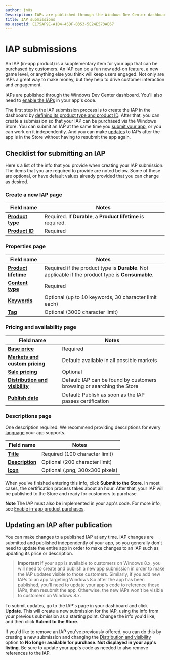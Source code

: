 ```yaml
---
author: jnHs
Description: IAPs are published through the Windows Dev Center dashboard.
title: IAP submissions
ms.assetid: E175AF9E-A1D4-45DF-B353-5E24E573AE67
---
```


# IAP submissions


An IAP (in-app product) is a supplementary item for your app that can be purchased by customers. An IAP can be a fun new add-on feature, a new game level, or anything else you think will keep users engaged. Not only are IAPs a great way to make money, but they help to drive customer interaction and engagement.

IAPs are published through the Windows Dev Center dashboard. You'll also need to [enable the IAPs](../monetize/enable-in-app-product-purchases.md) in your app's code.

The first step in the IAP submission process is to create the IAP in the dashboard by [defining its product type and product ID](set-your-iap-product-id.md). After that, you can create a submission so that your IAP can be purchased via the Windows Store. You can submit an IAP at the same time you [submit your app](app-submissions.md), or you can work on it independently. And you can make [updates](#updating-an-iap-after-submission) to IAPs after the app is in the Store without having to resubmit the app again.

## Checklist for submitting an IAP

Here's a list of the info that you provide when creating your IAP submission. The items that you are required to provide are noted below. Some of these are optional, or have default values already provided that you can change as desired.

### Create a new IAP page
| Field name                    | Notes                            | 
|-------------------------------|----------------------------------|
| [**Product type**](set-your-iap-product-id.md#product-type)      | Required. If **Durable**, a **Product lifetime** is required. |  
| [**Product ID**](set-your-iap-product-id.md#product-id)          | Required |        

### Properties page
| Field name                    | Notes                              |   
|-------------------------------|------------------------------------|
| [**Product lifetime**](enter-iap-properties.md#product-lifetime)  | Required if the product type is **Durable**. Not applicable if the product type is **Consumable**. | 
| [**Content type**](enter-iap-properties.md#content-type)          | Required       |               
| [**Keywords**](enter-iap-properties.md#keywords)                  | Optional (up to 10 keywords, 30 character limit each) | 
| [**Tag**](enter-iap-properties.md#tag)                               | Optional (3000 character limit)             | 

### Pricing and availability page 
| Field name                    | Notes                                       | 
|-------------------------------|---------------------------------------------|
| [**Base price**](set-iap-pricing-and-availability.md#base-price)                | Required                                    | 
| [**Markets and custom pricing**](set-iap-pricing-and-availability.md#markets-and-custom-prices)  | Default: available in all possible markets | 
| [**Sale pricing**](put-apps-and-iaps-on-sale.md)               | Optional                             |
| [**Distribution and visibility**](set-iap-pricing-and-availability.md#distribution-and-visibility)   | Default: IAP can be found by customers browsing or searching the Store | 
| [**Publish date**](set-iap-pricing-and-availability.md#publish-date)                | Default: Publish as soon as the IAP passes certification |

### Descriptions page
One description required. We recommend providing descriptions for every [language](create-iap-descriptions.md#languages) your app supports.

| Field name                    | Notes                                       | 
|-------------------------------|---------------------------------------------|
| [**Title**](create-iap-descriptions.md#title)                    | Required (100 character limit)              |
| [**Description**](create-iap-descriptions.md#description)       | Optional (200 character limit)              |
| [**Icon**](create-iap-descriptions.md#icon)                    | Optional (.png, 300x300 pixels)             | 

When you've finished entering this info, click **Submit to the Store**. In most cases, the certification process takes about an hour. After that, your IAP will be published to the Store and ready for customers to purchase.

**Note**  The IAP must also be implemented in your app's code. For more info, see [Enable in-app product purchases](../monetize/enable-in-app-product-purchases.md).


## Updating an IAP after publication

You can make changes to a published IAP at any time. IAP changes are submitted and published independently of your app, so you generally don't need to update the entire app in order to make changes to an IAP such as updating its price or description.

> **Important**  If your app is available to customers on Windows 8.x, you will need to create and publish a new app submission in order to make the IAP updates visible to those customers. Similarly, if you add new IAPs to an app targeting Windows 8.x after the app has been published, you'll need to update your app's code to reference those IAPs, then resubmit the app. Otherwise, the new IAPs won't be visible to customers on Windows 8.x.

To submit updates, go to the IAP's page in your dashboard and click **Update**. This will create a new submission for the IAP, using the info from your previous submission as a starting point. Change the info you'd like, and then click **Submit to the Store**.

If you'd like to remove an IAP you've previously offered, you can do this by creating a new submission and changing the [Distribution and visibility](set-iap-pricing-and-availability.md) option to **No longer available for purchase. Not displayed in your app's listing**. Be sure to update your app's code as needed to also remove references to the IAP.



<!--HONumber=Jun16_HO3-->


